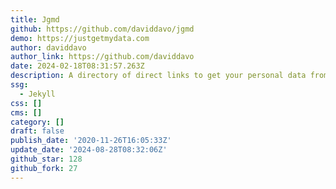 ```yaml
---
title: Jgmd
github: https://github.com/daviddavo/jgmd
demo: https://justgetmydata.com
author: daviddavo
author_link: https://github.com/daviddavo
date: 2024-02-18T08:31:57.263Z
description: A directory of direct links to get your personal data from web services.
ssg:
  - Jekyll
css: []
cms: []
category: []
draft: false
publish_date: '2020-11-26T16:05:33Z'
update_date: '2024-08-28T08:32:06Z'
github_star: 128
github_fork: 27
---
```

